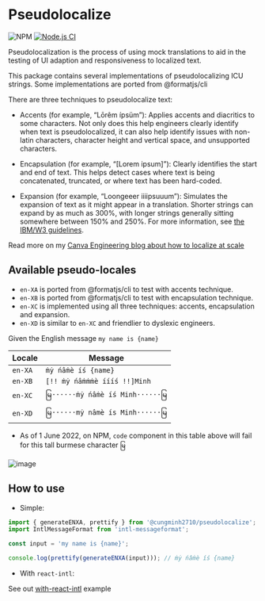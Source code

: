 # Pseudolocalize

![NPM](https://img.shields.io/npm/dw/@cungminh2710/pseudolocalize) [![Node.js CI](https://github.com/cungminh2710/pseudolocalize/actions/workflows/node.js.yml/badge.svg)](https://github.com/cungminh2710/pseudolocalize/actions/workflows/node.js.yml)

Pseudolocalization is the process of using mock translations to aid in the testing of UI adaption and responsiveness to localized text.

This package contains several implementations of pseudolocalizing ICU strings. Some implementations are ported from @formatjs/cli

There are three techniques to pseudolocalize text:

- Accents (for example, “Lōrêm ípsüm”): Applies accents and diacritics to some characters. Not only does this help engineers clearly identify when text is pseudolocalized, it can also help identify issues with non-latin characters, character height and vertical space, and unsupported characters.

- Encapsulation (for example, “[Lorem ipsum]”): Clearly identifies the start and end of text. This helps detect cases where text is being concatenated, truncated, or where text has been hard-coded.

- Expansion (for example, “Loongeeer iiiipsuuum”): Simulates the expansion of text as it might appear in a translation. Shorter strings can expand by as much as 300%, with longer strings generally sitting somewhere between 150% and 250%. For more information, see [the IBM/W3 guidelines](https://www.w3.org/International/articles/article-text-size/#predict).

Read more on my [Canva Engineering blog about how to localize at scale](https://canvatechblog.com/how-to-design-in-every-language-at-once-f2dd66a2780f)

## Available pseudo-locales

- `en-XA` is ported from @formatjs/cli to test with accents technique.
- `en-XB` is ported from @formatjs/cli to test with encapsulation technique.
- `en-XC` is implemented using all three techniques: accents, encapsulation and expansion.
- `en-XD` is similar to `en-XC` and friendlier to dyslexic engineers.

Given the English message `my name is {name}`

| Locale  | Message                           |
| ------- | --------------------------------- |
| `en-XA` | `ṁẏ ńâṁè íś {name}`               |
| `en-XB` | `[!! ṁẏ ńâṁṁṁè íííś !!]Minh`      |
| `en-XC` | `မြ······ṁẏ ńâṁè íś Minh······မြ` |
| `en-XD` | `မြ······mẏ nâmè ís Minh······မြ` |

- As of 1 June 2022, on NPM, `code` component in this table above will fail for this tall burmese character `မြ`

![image](https://user-images.githubusercontent.com/8063319/173707554-2b65f143-4d78-420e-a908-f5d4fc294e12.png)

## How to use

- Simple:

```javascript
import { generateENXA, prettify } from '@cungminh2710/pseudolocalize';
import IntlMessageFormat from 'intl-messageformat';

const input = 'my name is {name}';

console.log(prettify(generateENXA(input))); // ṁẏ ńâṁè íś {name}
```

- With `react-intl`:

See out [with-react-intl](https://github.com/cungminh2710/pseudolocalize/tree/main/examples/with-react-intl) example
